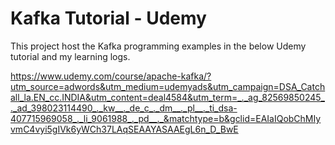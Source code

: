 # Kafka Tutorial - Udemy

This project host the Kafka programming examples in the below Udemy tutorial and my learning logs.

https://www.udemy.com/course/apache-kafka/?utm_source=adwords&utm_medium=udemyads&utm_campaign=DSA_Catchall_la.EN_cc.INDIA&utm_content=deal4584&utm_term=_._ag_82569850245_._ad_398023114490_._kw__._de_c_._dm__._pl__._ti_dsa-407715969058_._li_9061988_._pd__._&matchtype=b&gclid=EAIaIQobChMIyvmC4vyi5gIVk6yWCh37LAqSEAAYASAAEgL6n_D_BwE

